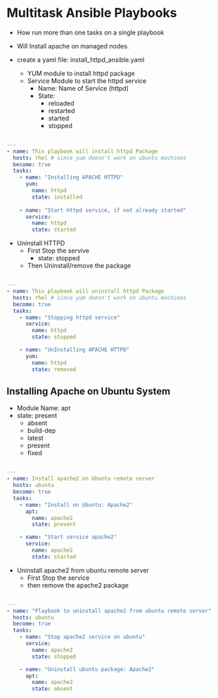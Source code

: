 # Multitask Ansible Playbooks

- How run more than one tasks on a single playbook
- Will Install apache on managed nodes.

- create a yaml file: install_httpd_ansible.yaml
  - YUM module to install httpd package
  - Service Module to start the httpd service
    - Name: Name of Service (httpd)
    - State:
      - reloaded
      - restarted
      - started
      - stopped

```yaml

--- 
- name: This playbook will install httpd Package
  hosts: rhel # since yum doesn't work on ubuntu machines
  become: true
  tasks:
    - name: "Installing APACHE HTTPD"
      yum:
        name: httpd
        state: installed
    
    - name: "Start httpd service, if not already started"
      service:
        name: httpd
        state: started
```

- Uninstall HTTPD
  - First Stop the servive
    - state: stopped
  - Then Uninstall/remove the package
  
```yaml

--- 
- name: This playbook will uninstall httpd Package
  hosts: rhel # since yum doesn't work on ubuntu machines
  become: true
  tasks:
    - name: "Stopping httpd service"
      service:
        name: httpd
        state: stopped

    - name: "UnInstalling APACHE HTTPD"
      yum:
        name: httpd
        state: removed

```

## Installing Apache on Ubuntu System

- Module Name: apt 
- state: present
  - absent
  - build-dep
  - latest
  - present
  - fixed

```yaml

---
- name: Install apache2 on Ubuntu remote server
  hosts: ubuntu
  become: true
  tasks:
    - name: "Install on Ubuntu: Apache2"
      apt:
        name: apache2
        state: present

    - name: "Start service apache2"
      service:
        name: apache2
        state: started

```

- Uninstall apache2 from ubuntu remote server
  - First Stop the service
  - then remove the apache2 package
  
```yaml

---
- name: "Playbook to uninstall apache2 from ubuntu remote server"
  hosts: ubuntu
  become: true
  tasks:
    - name: "Stop apache2 service on ubuntu"
      service:
        name: apache2
        state: stopped

    - name: "Uninstall ubuntu package: Apache2"
      apt:
        name: apache2
        state: absent

```

